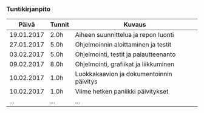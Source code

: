 ### Tuntikirjanpito
Päivä | Tunnit | Kuvaus
--------------- | ----- | ------
19.01.2017 | 2.0h | Aiheen suunnittelua ja repon luonti
27.01.2017 | 5.0h | Ohjelmoinnin aloittaminen ja testit
03.02.2017 | 5.0h | Ohjelmointi, testit ja palautteenanto
09.02.2017 | 8.0h | Ohjelmointi, grafiikat ja liikkuminen
10.02.2017 | 1.0h | Luokkakaavion ja dokumentoinnin päivitys
10.02.2017 | 1.0h | Viime hetken paniikki päivitykset
... | ... | ...
